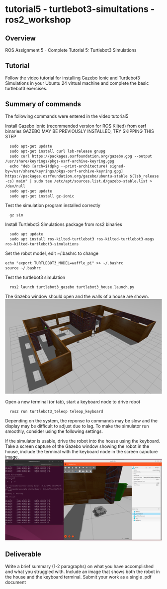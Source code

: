 # tutorial5 - turtlebot3-simultations - ros2_workshop

## Overview
ROS Assignment 5 - Complete Tutorial 5: Turtlebot3 Simulations 

## Tutorial
Follow the video tutorial for installing Gazebo Ionic and Turtlebot3 Simulations in your Ubuntu 24 virtual machine and complete the basic turtlebot3 exercises.

## Summary of commands
The following commands were entered in the video tutorial5 

Install Gazebo Ionic (recommended version for ROS Kilted) from osrf binaries
GAZEBO MAY BE PREVIOUSLY INSTALLED, TRY SKIPPING THIS STEP
```
  sudo apt-get update
  sudo apt-get install curl lsb-release gnupg
  sudo curl https://packages.osrfoundation.org/gazebo.gpg --output /usr/share/keyrings/pkgs-osrf-archive-keyring.gpg
  echo "deb [arch=$(dpkg --print-architecture) signed-by=/usr/share/keyrings/pkgs-osrf-archive-keyring.gpg] https://packages.osrfoundation.org/gazebo/ubuntu-stable $(lsb_release -cs) main" | sudo tee /etc/apt/sources.list.d/gazebo-stable.list > /dev/null
  sudo apt-get update
  sudo apt-get install gz-ionic
```
Test the simulation program installed correctly
```
  gz sim
```

Install Turtlebot3 Simulations package from ros2 binaries
```
  sudo apt update
  sudo apt install ros-kilted-turtlebot3 ros-kilted-turtlebot3-msgs ros-kilted-turtlebot3-simulations
```
Set the robot model, edit ~/.bashrc to change
```
echo "export TURTLEBOT3_MODEL=waffle_pi" >> ~/.bashrc
source ~/.bashrc
```

Test the turtlebot3 simulation 
```
  ros2 launch turtlebot3_gazebo turtlebot3_house.launch.py
```
The Gazebo window should open and the walls of a house are shown.
![tutorial5-turtlebot3-simulations](images/tutorial5-figure1.png) 

Open a new terminal (or tab), start a keyboard node to drive robot
```
  ros2 run turtlebot3_teleop teleop_keyboard
```

Depending on the system, the reponse to commands may be slow and the display may be difficult to adjust due to lag. To make the simulator run smoothly, consider using the following settings.

If the simulator is usable, drive the robot into the house using the keyboard. Take a screen capture of the Gazebo window showing the robot in the house, include the terminal with the keyboard node in the screen caputure image. 
![tutorial5-turtlebot3-simulations](images/tutorial5-figure2.png) 

## Deliverable 
Write a brief summary (1-2 paragraphs) on what you have accomplished and what you struggled with. Include an image that shows both the robot in the house and the keyboard terminal. Submit your work as a single .pdf document
